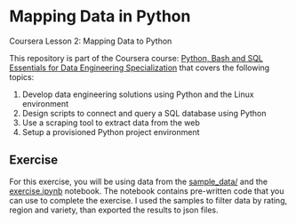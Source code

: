# Mapping Data in Python
Coursera Lesson 2: Mapping Data to Python

This repository is part of the Coursera course: [Python, Bash and SQL Essentials for Data Engineering Specialization](https://www.coursera.org/specializations/python-bash-sql-data-engineering-duke) that covers the following topics:

1. Develop data engineering solutions using Python and the Linux environment
2. Design scripts to connect and query a SQL database using Python
3. Use a scraping tool to extract data from the web
4. Setup a provisioned Python project environment

## Exercise
For this exercise, you will be using data from the [sample_data/](/../../tree/main/sample_data) and the [exercise.ipynb](/../../tree/main/exercise.ipynb) notebook. The notebook contains pre-written code that you can use to complete the exercise.
I used the samples to filter data by rating, region and variety, than exported the results to json files.

